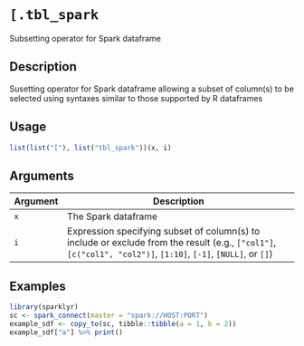 # `[.tbl_spark`

Subsetting operator for Spark dataframe


## Description

Susetting operator for Spark dataframe allowing a subset of column(s) to be
 selected using syntaxes similar to those supported by R dataframes


## Usage

```r
list(list("["), list("tbl_spark"))(x, i)
```


## Arguments

Argument      |Description
------------- |----------------
`x`     |     The Spark dataframe
`i`     |     Expression specifying subset of column(s) to include or exclude from the result (e.g., `["col1"]`, `[c("col1", "col2")]`, `[1:10]`, `[-1]`, `[NULL]`, or `[]`)


## Examples

```r
library(sparklyr)
sc <- spark_connect(master = "spark://HOST:PORT")
example_sdf <- copy_to(sc, tibble::tibble(a = 1, b = 2))
example_sdf["a"] %>% print()
```


